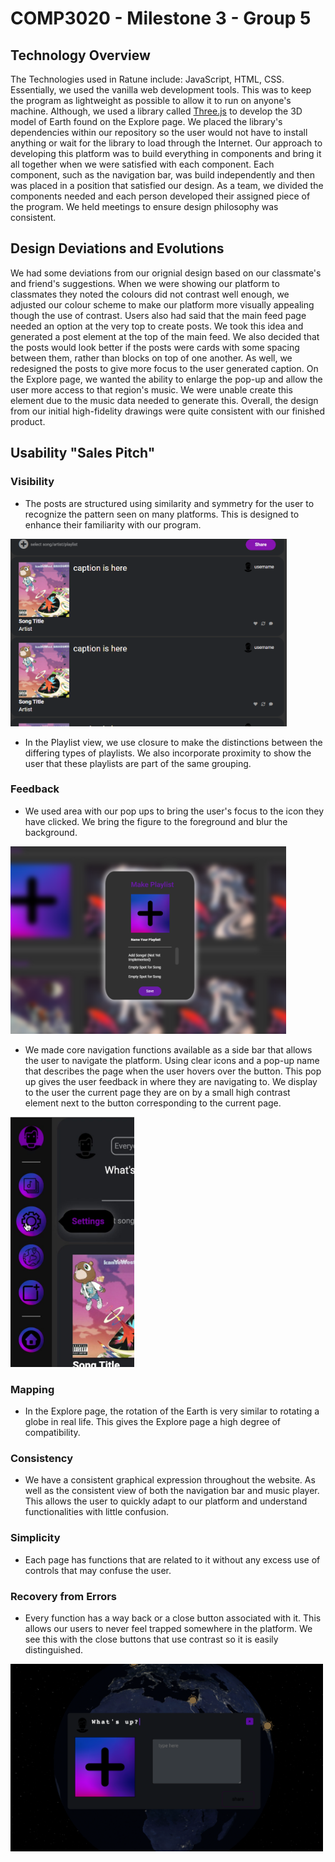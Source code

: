 # COMP3020 - Milestone 3 - Group 5

## Technology Overview

The Technologies used in Ratune include: JavaScript, HTML, CSS. Essentially, we used the vanilla web development tools. This was to keep the program as lightweight as possible to allow it to run on anyone's machine. Although, we used a library called [Three.js](https://threejs.org/) to develop the 3D model of Earth found on the Explore page. We placed the library's dependencies within our repository so the user would not have to install anything or wait for the library to load through the Internet. Our approach to developing this platform was to build everything in components and bring it all together when we were satisfied with each component. Each component, such as the navigation bar, was build independently and then was placed in a position that satisfied our design. As a team, we divided the components needed and each person developed their assigned piece of the program. We held meetings to ensure design philosophy was consistent.

## Design Deviations and Evolutions

We had some deviations from our orignial design based on our classmate's and friend's suggestions. When we were showing our platform to classmates they noted the colours did not contrast well enough, we adjusted our colour scheme to make our platform more visually appealing though the use of contrast. Users also had said that the main feed page needed an option at the very top to create posts. We took this idea and generated a post element at the top of the main feed. We also decided that the posts would look better if the posts were cards with some spacing between them, rather than blocks on top of one another. As well, we redesigned the posts to give more focus to the user generated caption. On the Explore page, we wanted the ability to enlarge the pop-up and allow the user more access to that region's music. We were unable create this element due to the music data needed to generate this. Overall, the design from our initial high-fidelity drawings were quite consistent with our finished product.

## Usability "Sales Pitch"

### Visibility

 - The posts are structured using similarity and symmetry for the user to recognize the pattern seen on many platforms. This is designed to enhance their familiarity with our program.

<img src="./imgs/writeup/posts.png" alt="nav" height="300"/>

 - In the Playlist view, we use closure to make the distinctions between the differing types of playlists. We also incorporate proximity to show the user that these playlists are part of the same grouping.

### Feedback

 - We used area with our pop ups to bring the user's focus to the icon they have clicked. We bring the figure to the foreground and blur the background.

<img src="./imgs/writeup/area.png" alt="nav" height="300"/>

 - We made core navigation functions available as a side bar that allows the user to navigate the platform. Using clear icons and a pop-up name that describes the page when the user hovers over the button. This pop up gives the user feedback in where they are navigating to. We display to the user the current page they are on by a small high contrast element next to the button corresponding to the current page.

<img src="./imgs/writeup/navhov.jpeg" alt="nav" height="400"/>

### Mapping

- In the Explore page, the rotation of the Earth is very similar to rotating a globe in real life. This gives the Explore page a high degree of compatibility.

### Consistency

- We have a consistent graphical expression throughout the website. As well as the consistent view of both the navigation bar and music player. This allows the user to quickly adapt to our platform and understand functionalities with little confusion.

### Simplicity

- Each page has functions that are related to it without any excess use of controls that may confuse the user.

### Recovery from Errors

- Every function has a way back or a close button associated with it. This allows our users to never feel trapped somewhere in the platform. We see this with the close buttons that use contrast so it is easily distinguished.

<img src="./imgs/reco.png" alt="reco" height="300"/>